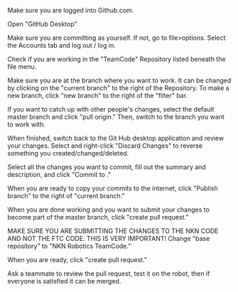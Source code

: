 Make sure you are logged into Github.com.

Open "GitHub Desktop"

Make sure you are committing as yourself. If not, go to file>options.  Select the Accounts tab and log out / log in.

Check if you are working in the "TeamCode" Repository listed beneath the file menu.

Make sure you are at the branch where you want to work. It can be changed by clicking on the "current branch" to the right of the Repository. To make a new branch, click "new branch" to the right of the "filter" bar.

If you want to catch up with other people's changes, select the default master branch and click "pull origin." Then, switch to the branch you want to work with.

When finished, switch back to the Git Hub desktop application and review your changes.  Select and right-click "Discard Changes" to reverse something you created/changed/deleted.

Select all the changes you want to commit, fill out the summary and description, and click "Commit to <Branch>."

When you are ready to copy your commits to the internet, click "Publish branch" to the right of "current branch."

When you are done working and you want to submit your changes to become part of the master branch, click "create pull request."

MAKE SURE YOU ARE SUBMITTING THE CHANGES TO THE NKN CODE AND NOT THE FTC CODE. THIS IS VERY IMPORTANT! Change "base repository" to "NKN Robotics TeamCode."

When you are ready, click "create pull request."

Ask a teammate to review the pull request, test it on the robot, then if everyone is satisfied it can be merged.
